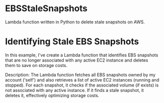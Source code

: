 # EBSStaleSnapshots
Lambda function written in Python to delete stale snapshots on AWS.
# Identifying Stale EBS Snapshots
In this example, I've create a Lambda function that identifies EBS snapshots that are no longer associated with any active EC2 instance and deletes them to save on storage costs.

Description:
The Lambda function fetches all EBS snapshots owned by my account ('self') and also retrieves a list of active EC2 instances (running and stopped). For each snapshot, it checks if the associated volume (if exists) is not associated with any active instance. If it finds a stale snapshot, it deletes it, effectively optimizing storage costs.
